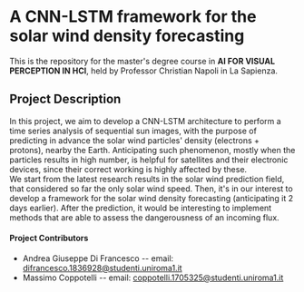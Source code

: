 # A CNN-LSTM framework for the solar wind density forecasting
This is the repository for the master's degree course in  **AI FOR VISUAL PERCEPTION IN HCI**, held by Professor Christian Napoli in La Sapienza.

## Project Description
In this project, we aim to develop a CNN-LSTM architecture to perform a time series analysis of sequential sun images, with the purpose of predicting in advance the solar wind particles' density (electrons + protons), nearby the Earth. Anticipating such phenomenon, mostly when the particles results in high number, is helpful for satellites and their electronic devices, since their correct working is highly affected by these.  
We start from the latest research results in the solar wind prediction field, that considered so far the only solar wind speed. Then, it's in our interest to develop a framework for the solar wind density forecasting (anticipating it 2 days earlier). After the prediction, it would be interesting to implement methods that are able to assess the dangerousness of an incoming flux.

#### Project Contributors
* Andrea Giuseppe Di Francesco -- email: difrancesco.1836928@studenti.uniroma1.it
* Massimo Coppotelli -- email: coppotelli.1705325@studenti.uniroma1.it
